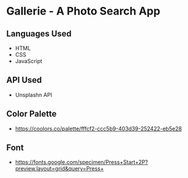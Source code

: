 # Gallerie - A Photo Search App

## Languages Used 

- HTML
- CSS
- JavaScript

## API Used
 - Unsplashn API

## Color Palette
 - https://coolors.co/palette/fffcf2-ccc5b9-403d39-252422-eb5e28

 ## Font
 - https://fonts.google.com/specimen/Press+Start+2P?preview.layout=grid&query=Press+

